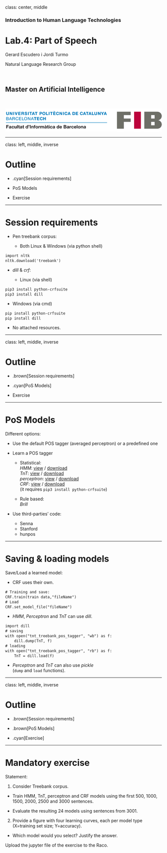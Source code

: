 class: center, middle

### Introduction to Human Language Technologies

# Lab.4: Part of Speech

Gerard Escudero i Jordi Turmo

Natural Language Research Group

<br>

## Master on Artificial Intelligence

<br>

![:scale 75%](fib.png)

---
class: left, middle, inverse

# Outline

* .cyan[Session requirements]

* PoS Models

* Exercise

---

# Session requirements

* Pen treebank corpus:

  - Both Linux & Windows (via python shell)

```python3
import nltk
nltk.download('treebank')
```

* *dill* & *crf*:

  - Linux (via shell)

```
pip3 install python-crfsuite
pip3 install dill
```

  - Windows (via cmd)

```
pip install python-crfsuite
pip install dill
```

* No attached resources.

---
class: left, middle, inverse

# Outline

* .brown[Session requirements]

* .cyan[PoS Models]

* Exercise

---

# PoS Models

Different options:

* Use the default POS tagger (averaged perceptron) or a predefined one

* Learn a POS tagger

  - Statistical: <br>
    *HMM*: [view](codes/hmm.html) / [download](codes/hmm.ipynb) <br>
    *TnT*: [view](codes/tnt.html) / [download](codes/tnt.ipynb) <br>
    *perceptron*: [view](codes/perceptron.html) / [download](codes/perceptron.ipynb) <br>
    *CRF*: [view](codes/crf.html) / [download](codes/crf.ipynb) <br>
(it requires `pip3 install python-crfsuite`)

  - Rule based: <br>
    *Brill*

* Use third-parties’ code:
  - Senna
  - Stanford
  - hunpos

---

# Saving & loading models

Save/Load a learned model:

* CRF uses their own.

```python3
# Training and save:
CRF.train(train data,"fileName")
# Load
CRF.set_model_file("fileName")
```

* *HMM*, *Perceptron* and *TnT* can use *dill*. 

```python3
import dill
# saving
with open("tnt_treebank_pos_tagger", "wb") as f:
    dill.dump(TnT, f)
# loading
with open("tnt_treebank_pos_tagger", "rb") as f:
    TnT = dill.load(f)
```

* *Perceptron* and *TnT* can also use *pickle* <br>
(`dump` and `load` functions).

---
class: left, middle, inverse

# Outline

* .brown[Session requirements]

* .brown[PoS Models]

* .cyan[Exercise]

---

# Mandatory exercise

Statement:

1. Consider Treebank corpus. 

  * Train HMM, TnT, perceptron and
CRF models using the first 500, 1000, 1500, 2000, 2500 and
3000 sentences. 

  * Evaluate the resulting 24 models using
sentences from 3001.

2. Provide a figure with four learning curves, each per model type
(X=training set size; Y=accuracy). 

  * Which model would you select? Justify the answer.

Upload the jupyter file of the exercise to the Raco.
